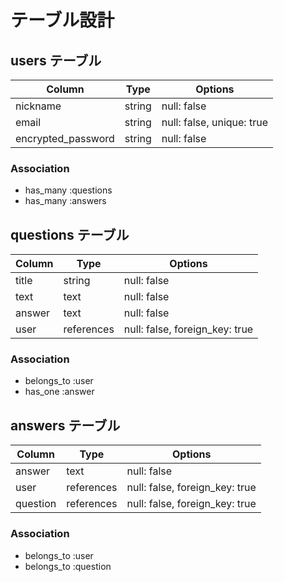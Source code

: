 # テーブル設計

## users テーブル

| Column             | Type     | Options                   |
| ------------------ | -------- | ------------------------- |
| nickname           | string   | null: false               |
| email              | string   | null: false, unique: true |
| encrypted_password | string   | null: false               |

### Association

- has_many :questions
- has_many :answers

## questions テーブル

| Column | Type       | Options                        |
| ------ | ---------- | ------------------------------ |
| title  | string     | null: false                    |
| text   | text       | null: false                    |
| answer | text       | null: false                    |
| user   | references | null: false, foreign_key: true |

### Association

- belongs_to :user
- has_one    :answer

## answers テーブル

| Column   | Type       | Options                        |
| -------- | ---------- | ------------------------------ |
| answer   | text       | null: false                    |
| user     | references | null: false, foreign_key: true |
| question | references | null: false, foreign_key: true |

### Association
- belongs_to :user
- belongs_to :question